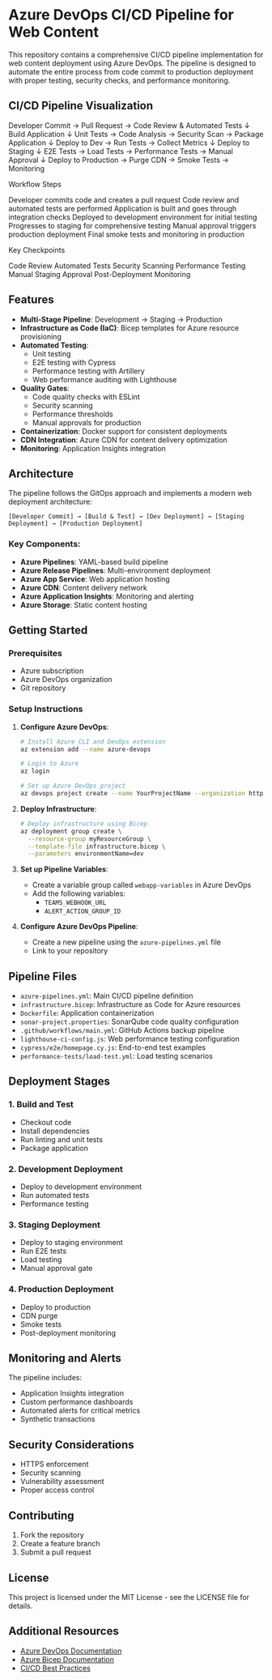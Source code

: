 # Azure DevOps CI/CD Pipeline for Web Content

This repository contains a comprehensive CI/CD pipeline implementation for web content deployment using Azure DevOps. The pipeline is designed to automate the entire process from code commit to production deployment with proper testing, security checks, and performance monitoring.

## CI/CD Pipeline Visualization
Developer Commit → Pull Request → Code Review & Automated Tests
                                   ↓
                   Build Application
                   ↓
       Unit Tests → Code Analysis → Security Scan → Package Application
                                                   ↓
                   Deploy to Dev → Run Tests → Collect Metrics
                                                   ↓
                   Deploy to Staging
                   ↓
       E2E Tests → Load Tests → Performance Tests → Manual Approval
                                                   ↓
                   Deploy to Production → Purge CDN → Smoke Tests → Monitoring

Workflow Steps

Developer commits code and creates a pull request
Code review and automated tests are performed
Application is built and goes through integration checks
Deployed to development environment for initial testing
Progresses to staging for comprehensive testing
Manual approval triggers production deployment
Final smoke tests and monitoring in production

Key Checkpoints

Code Review
Automated Tests
Security Scanning
Performance Testing
Manual Staging Approval
Post-Deployment Monitoring

## Features

- **Multi-Stage Pipeline**: Development → Staging → Production
- **Infrastructure as Code (IaC)**: Bicep templates for Azure resource provisioning
- **Automated Testing**:
  - Unit testing
  - E2E testing with Cypress
  - Performance testing with Artillery
  - Web performance auditing with Lighthouse
- **Quality Gates**:
  - Code quality checks with ESLint
  - Security scanning
  - Performance thresholds
  - Manual approvals for production
- **Containerization**: Docker support for consistent deployments
- **CDN Integration**: Azure CDN for content delivery optimization
- **Monitoring**: Application Insights integration

## Architecture

The pipeline follows the GitOps approach and implements a modern web deployment architecture:

```
[Developer Commit] → [Build & Test] → [Dev Deployment] → [Staging Deployment] → [Production Deployment]
```

### Key Components:

- **Azure Pipelines**: YAML-based build pipeline
- **Azure Release Pipelines**: Multi-environment deployment
- **Azure App Service**: Web application hosting
- **Azure CDN**: Content delivery network
- **Azure Application Insights**: Monitoring and alerting
- **Azure Storage**: Static content hosting

## Getting Started

### Prerequisites

- Azure subscription
- Azure DevOps organization
- Git repository

### Setup Instructions

1. **Configure Azure DevOps**:
   ```bash
   # Install Azure CLI and DevOps extension
   az extension add --name azure-devops
   
   # Login to Azure
   az login
   
   # Set up Azure DevOps project
   az devops project create --name YourProjectName --organization https://dev.azure.com/YourOrg/
   ```

2. **Deploy Infrastructure**:
   ```bash
   # Deploy infrastructure using Bicep
   az deployment group create \
     --resource-group myResourceGroup \
     --template-file infrastructure.bicep \
     --parameters environmentName=dev
   ```

3. **Set up Pipeline Variables**:
   - Create a variable group called `webapp-variables` in Azure DevOps
   - Add the following variables:
     - `TEAMS_WEBHOOK_URL`
     - `ALERT_ACTION_GROUP_ID`

4. **Configure Azure DevOps Pipeline**:
   - Create a new pipeline using the `azure-pipelines.yml` file
   - Link to your repository

## Pipeline Files

- `azure-pipelines.yml`: Main CI/CD pipeline definition
- `infrastructure.bicep`: Infrastructure as Code for Azure resources
- `Dockerfile`: Application containerization
- `sonar-project.properties`: SonarQube code quality configuration
- `.github/workflows/main.yml`: GitHub Actions backup pipeline
- `lighthouse-ci-config.js`: Web performance testing configuration
- `cypress/e2e/homepage.cy.js`: End-to-end test examples
- `performance-tests/load-test.yml`: Load testing scenarios

## Deployment Stages

### 1. Build and Test
- Checkout code
- Install dependencies
- Run linting and unit tests
- Package application

### 2. Development Deployment
- Deploy to development environment
- Run automated tests
- Performance testing

### 3. Staging Deployment
- Deploy to staging environment
- Run E2E tests
- Load testing
- Manual approval gate

### 4. Production Deployment
- Deploy to production
- CDN purge
- Smoke tests
- Post-deployment monitoring

## Monitoring and Alerts

The pipeline includes:
- Application Insights integration
- Custom performance dashboards
- Automated alerts for critical metrics
- Synthetic transactions

## Security Considerations

- HTTPS enforcement
- Security scanning
- Vulnerability assessment
- Proper access control

## Contributing

1. Fork the repository
2. Create a feature branch
3. Submit a pull request

## License

This project is licensed under the MIT License - see the LICENSE file for details.

## Additional Resources

- [Azure DevOps Documentation](https://docs.microsoft.com/en-us/azure/devops/)
- [Azure Bicep Documentation](https://docs.microsoft.com/en-us/azure/azure-resource-manager/bicep/)
- [CI/CD Best Practices](https://docs.microsoft.com/en-us/azure/architecture/example-scenario/apps/devops-dotnet-webapp)
